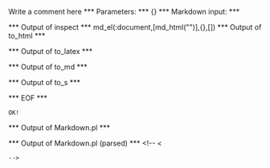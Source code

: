 Write a comment here
*** Parameters: ***
{}
*** Markdown input: ***
<!--
<
-->
*** Output of inspect ***
md_el(:document,[md_html("<!--\n<\n-->")],{},[])
*** Output of to_html ***
<!--
<
-->
*** Output of to_latex ***

*** Output of to_md ***

*** Output of to_s ***

*** EOF ***



	OK!



*** Output of Markdown.pl ***
<!--
<
-->

*** Output of Markdown.pl (parsed) ***
    <!--
<

    -->